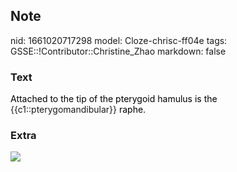 ## Note
nid: 1661020717298
model: Cloze-chrisc-ff04e
tags: GSSE::!Contributor::Christine_Zhao
markdown: false

### Text
<div>
  <div>
    <div>
      <div>
        <font color="#000001">Attached to the tip of the pterygoid
        hamulus is the</font> {{c1::pterygomandibular}}
        <font color="#000001">raphe.</font>
      </div>
    </div>
  </div>
</div>

### Extra
<img src="Screen%20Shot%202021-08-01%20at%2010.10.47%20am.png">
